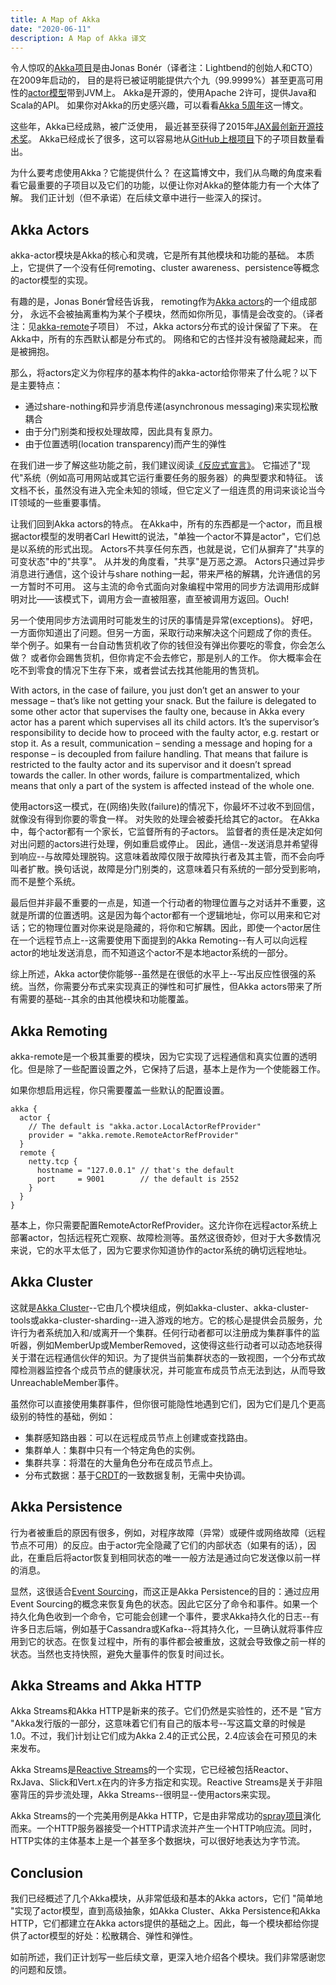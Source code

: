 ```yaml
---
title: A Map of Akka
date: "2020-06-11"
description: A Map of Akka 译文
---
```


令人惊叹的[Akka项目](https://akka.io/)是由Jonas Bonér（译者注：Lightbend的创始人和CTO）在2009年启动的，
目的是将已被证明能提供六个九（99.9999%）甚至更高可用性的[actor模型](https://en.wikipedia.org/wiki/Actor_model)带到JVM上。
Akka是开源的，使用Apache 2许可，提供Java和Scala的API。
如果你对Akka的历史感兴趣，可以看看[Akka 5周年](https://www.lightbend.com/akka-five-year-anniversary)这一博文。

这些年，Akka已经成熟，被广泛使用，
最近甚至获得了2015年[JAX最创新开源技术奖](https://www.lightbend.com/blog/akka-wins-2015-jax-award-for-most-innovative-open-technology)。
Akka已经成长了很多，这可以容易地从[GitHub上根项目](https://github.com/akka/akka)下的子项目数量看出。

为什么要考虑使用Akka？它能提供什么？
在这篇博文中，我们从鸟瞰的角度来看看它最重要的子项目以及它们的功能，以便让你对Akka的整体能力有一个大体了解。
我们正计划（但不承诺）在后续文章中进行一些深入的探讨。

## Akka Actors

akka-actor模块是Akka的核心和灵魂，它是所有其他模块和功能的基础。
本质上，它提供了一个没有任何remoting、cluster awareness、persistence等概念的actor模型的实现。

有趣的是，Jonas Bonér曾经告诉我，
remoting作为[Akka actors](https://blog.codecentric.de/en/2015/08/introduction-to-akka-actors/)的一个组成部分，
永远不会被抽离重构为某个子模块，然而如你所见，事情是会改变的。（译者注：见[akka-remote](https://github.com/akka/akka/tree/master/akka-remote/src)子项目）
不过，Akka actors分布式的设计保留了下来。
在Akka中，所有的东西默认都是分布式的。
网络和它的古怪并没有被隐藏起来，而是被拥抱。

那么，将actors定义为你程序的基本构件的akka-actor给你带来了什么呢？以下是主要特点：
- 通过share-nothing和异步消息传递(asynchronous messaging)来实现松散耦合
- 由于分门别类和授权处理故障，因此具有复原力。
- 由于位置透明(location transparency)而产生的弹性

在我们进一步了解这些功能之前，我们建议阅读[《反应式宣言》](https://www.reactivemanifesto.org/)。
它描述了"现代"系统（例如高可用网站或其它运行重要任务的服务器）的典型要求和特征。
该文档不长，虽然没有进入完全未知的领域，但它定义了一组连贯的用词来谈论当今IT领域的一些重要事情。

让我们回到Akka actors的特点。
在Akka中，所有的东西都是一个actor，而且根据actor模型的发明者Carl Hewitt的说法，"单独一个actor不算是actor"，它们总是以系统的形式出现。
Actors不共享任何东西，也就是说，它们从摒弃了"共享的可变状态"中的"共享"。
从并发的角度看，"共享"是万恶之源。
Actors只通过异步消息进行通信，这个设计与share nothing一起，带来严格的解耦，允许通信的另一方暂时不可用。
这与主流的命令式面向对象编程中常用的同步方法调用形成鲜明对比——该模式下，调用方会一直被阻塞，直至被调用方返回。Ouch!

另一个使用同步方法调用时可能发生的讨厌的事情是异常(exceptions)。
好吧，一方面你知道出了问题。但另一方面，采取行动来解决这个问题成了你的责任。
举个例子。如果有一台自动售货机收了你的钱但没有弹出你要吃的零食，你会怎么做？
或者你会踢售货机，但你肯定不会去修它，那是别人的工作。
你大概率会在吃不到零食的情况下生存下来，或者尝试去找其他能用的售货机。

With actors, in the case of failure, you just don’t get an answer to your message – 
that’s like not getting your snack.
But the failure is delegated to some other actor that supervises the faulty one,
because in Akka every actor has a parent which supervises all its child actors.
It’s the supervisor’s responsibility to decide how to proceed with the faulty actor, e.g. restart or stop it. As a result, communication – sending a message and hoping for a response – is decoupled from failure handling. That means that failure is restricted to the faulty actor and its supervisor and it doesn’t spread towards the caller. In other words, failure is compartmentalized, which means that only a part of the system is affected instead of the whole one.

使用actors这一模式，在(网络)失败(failure)的情况下，你最坏不过收不到回信，就像没有得到你要的零食一样。
对失败的处理会被委托给其它的actor。
在Akka中，每个actor都有一个家长，它监督所有的子actors。
监督者的责任是决定如何对出问题的actors进行处理，例如重启或停止。
因此，通信--发送消息并希望得到响应--与故障处理脱钩。这意味着故障仅限于故障执行者及其主管，而不会向呼叫者扩散。换句话说，故障是分门别类的，这意味着只有系统的一部分受到影响，而不是整个系统。

最后但并非最不重要的一点是，知道一个行动者的物理位置与之对话并不重要，这就是所谓的位置透明。这是因为每个actor都有一个逻辑地址，你可以用来和它对话；它的物理位置对你来说是隐藏的，将你和它解耦。因此，即使一个actor居住在一个远程节点上--这需要使用下面提到的Akka Remoting--有人可以向远程actor的地址发送消息，而不知道这个actor不是本地actor系统的一部分。

综上所述，Akka actor使你能够--虽然是在很低的水平上--写出反应性很强的系统。当然，你需要分布式来实现真正的弹性和可扩展性，但Akka actors带来了所有需要的基础--其余的由其他模块和功能覆盖。

## Akka Remoting

akka-remote是一个极其重要的模块，因为它实现了远程通信和真实位置的透明化。但是除了一些配置设置之外，它保持了后退，基本上是作为一个使能器工作。

如果你想启用远程，你只需要覆盖一些默认的配置设置。
```
akka {
  actor {
    // The default is "akka.actor.LocalActorRefProvider"
    provider = "akka.remote.RemoteActorRefProvider"
  }
  remote {
    netty.tcp {
      hostname = "127.0.0.1" // that's the default
      port     = 9001        // the default is 2552
    }
  }
}
```

基本上，你只需要配置RemoteActorRefProvider。这允许你在远程actor系统上部署actor，包括远程死亡观察、故障检测等。虽然这很奇妙，但对于大多数情况来说，它的水平太低了，因为它要求你知道协作的actor系统的确切远程地址。

## Akka Cluster


这就是[Akka Cluster](https://blog.codecentric.de/en/2016/01/getting-started-akka-cluster/)--它由几个模块组成，例如akka-cluster、akka-cluster-tools或akka-cluster-sharding--进入游戏的地方。它的核心是提供会员服务，允许行为者系统加入和/或离开一个集群。任何行动者都可以注册成为集群事件的监听器，例如MemberUp或MemberRemoved，这使得这些行动者可以动态地获得关于潜在远程通信伙伴的知识。为了提供当前集群状态的一致视图，一个分布式故障检测器监控各个成员节点的健康状况，并可能宣布成员节点无法到达，从而导致UnreachableMember事件。

虽然你可以直接使用集群事件，但你很可能隐性地遇到它们，因为它们是几个更高级别的特性的基础，例如：

- 集群感知路由器：可以在远程成员节点上创建或查找路由。
- 集群单人：集群中只有一个特定角色的实例。
- 集群共享：将潜在的大量角色分布在成员节点上。
- 分布式数据：基于[CRDT](https://en.wikipedia.org/wiki/Conflict-free_replicated_data_type)的一致数据复制，无需中央协调。

## Akka Persistence

行为者被重启的原因有很多，例如，对程序故障（异常）或硬件或网络故障（远程节点不可用）的反应。由于actor完全隐藏了它们的内部状态（如果有的话），因此，在重启后将actor恢复到相同状态的唯一一般方法是通过向它发送像以前一样的消息。

显然，这很适合[Event Sourcing](https://www.martinfowler.com/eaaDev/EventSourcing.html)，而这正是Akka Persistence的目的：通过应用Event Sourcing的概念来恢复角色的状态。因此它区分了命令和事件。如果一个持久化角色收到一个命令，它可能会创建一个事件，要求Akka持久化的日志--有许多日志后端，例如基于Cassandra或Kafka--将其持久化，一旦确认就将事件应用到它的状态。在恢复过程中，所有的事件都会被重放，这就会导致像之前一样的状态。当然也支持快照，避免大量事件的恢复时间过长。

## Akka Streams and Akka HTTP

Akka Streams和Akka HTTP是新来的孩子。它们仍然是实验性的，还不是 "官方 "Akka发行版的一部分，这意味着它们有自己的版本号--写这篇文章的时候是1.0。不过，我们计划让它们成为Akka 2.4的正式公民，2.4应该会在可预见的未来发布。

Akka Streams是[Reactive Streams](http://www.reactive-streams.org/)的一个实现，它已经被包括Reactor、RxJava、Slick和Vert.x在内的许多方指定和实现。Reactive Streams是关于非阻塞背压的异步流处理，Akka Streams--很明显--使用actors来实现。

Akka Streams的一个完美用例是Akka HTTP，它是由非常成功的[spray项目](http://spray.io/)演化而来。一个HTTP服务器接受一个HTTP请求流并产生一个HTTP响应流。同时，HTTP实体的主体基本上是一个甚至多个数据块，可以很好地表达为字节流。

## Conclusion

我们已经概述了几个Akka模块，从非常低级和基本的Akka actors，它们 "简单地 "实现了actor模型，直到高级抽象，如Akka Cluster、Akka Persistence和Akka HTTP，它们都建立在Akka actors提供的基础之上。因此，每一个模块都给你提供了actor模型的好处：松散耦合、弹性和弹性。

如前所述，我们正计划写一些后续文章，更深入地介绍各个模块。我们非常感谢您的问题和反馈。